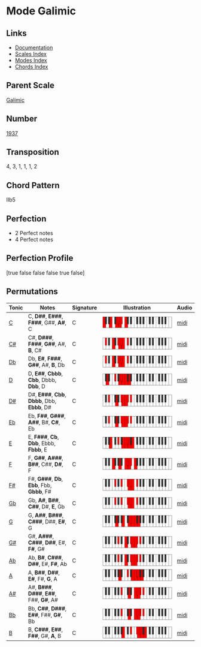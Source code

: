 # Mode Galimic

## Links

- [Documentation](README.md)
- [Scales Index](Scales.md)
- [Modes Index](Modes.md)
- [Chords Index](Chords.md)

## Parent Scale

[Galimic](ScaleGalimic.md)

## Number

[1937](https://ianring.com/musictheory/scales/1937)

## Transposition

4, 3, 1, 1, 1, 2

## Chord Pattern

IIb5

## Perfection

- 2 Perfect notes
- 4 Perfect notes

## Perfection Profile

[true false false false true false]

## Permutations

| Tonic | Notes | Signature | Illustration | Audio |
|-------|-------|-----------|--------------|-------|
| [C](ModeCNaturalGalimic.md) | C, **D##**, **E###**, **F###**, G##, **A#**, C | C | ![CNaturalGalimic](ModeCNaturalGalimic.png) | [midi](https://github.com/edipermadi/music/blob/main/docs/ModeCNaturalGalimic.mid?raw=true) |
| [C#](ModeCSharpGalimic.md) | C#, **D###**, **F###**, **G##**, A#, **B**, C# | C | ![CSharpGalimic](ModeCSharpGalimic.png) | [midi](https://github.com/edipermadi/music/blob/main/docs/ModeCSharpGalimic.mid?raw=true) |
| [Db](ModeDFlatGalimic.md) | Db, **E#**, **F###**, **G##**, A#, **B**, Db | C | ![DFlatGalimic](ModeDFlatGalimic.png) | [midi](https://github.com/edipermadi/music/blob/main/docs/ModeDFlatGalimic.mid?raw=true) |
| [D](ModeDNaturalGalimic.md) | D, **E##**, **Cbbb**, **Cbb**, Dbbb, **Dbb**, D | C | ![DNaturalGalimic](ModeDNaturalGalimic.png) | [midi](https://github.com/edipermadi/music/blob/main/docs/ModeDNaturalGalimic.mid?raw=true) |
| [D#](ModeDSharpGalimic.md) | D#, **E###**, **Cbb**, **Dbbb**, Dbb, **Ebbb**, D# | C | ![DSharpGalimic](ModeDSharpGalimic.png) | [midi](https://github.com/edipermadi/music/blob/main/docs/ModeDSharpGalimic.mid?raw=true) |
| [Eb](ModeEFlatGalimic.md) | Eb, **F##**, **G###**, **A##**, B#, **C#**, Eb | C | ![EFlatGalimic](ModeEFlatGalimic.png) | [midi](https://github.com/edipermadi/music/blob/main/docs/ModeEFlatGalimic.mid?raw=true) |
| [E](ModeENaturalGalimic.md) | E, **F###**, **Cb**, **Dbb**, Ebbb, **Fbbb**, E | C | ![ENaturalGalimic](ModeENaturalGalimic.png) | [midi](https://github.com/edipermadi/music/blob/main/docs/ModeENaturalGalimic.mid?raw=true) |
| [F](ModeFNaturalGalimic.md) | F, **G##**, **A###**, **B##**, C##, **D#**, F | C | ![FNaturalGalimic](ModeFNaturalGalimic.png) | [midi](https://github.com/edipermadi/music/blob/main/docs/ModeFNaturalGalimic.mid?raw=true) |
| [F#](ModeFSharpGalimic.md) | F#, **G###**, **Db**, **Ebb**, Fbb, **Gbbb**, F# | C | ![FSharpGalimic](ModeFSharpGalimic.png) | [midi](https://github.com/edipermadi/music/blob/main/docs/ModeFSharpGalimic.mid?raw=true) |
| [Gb](ModeGFlatGalimic.md) | Gb, **A#**, **B##**, **C##**, D#, **E**, Gb | C | ![GFlatGalimic](ModeGFlatGalimic.png) | [midi](https://github.com/edipermadi/music/blob/main/docs/ModeGFlatGalimic.mid?raw=true) |
| [G](ModeGNaturalGalimic.md) | G, **A##**, **B###**, **C###**, D##, **E#**, G | C | ![GNaturalGalimic](ModeGNaturalGalimic.png) | [midi](https://github.com/edipermadi/music/blob/main/docs/ModeGNaturalGalimic.mid?raw=true) |
| [G#](ModeGSharpGalimic.md) | G#, **A###**, **C###**, **D##**, E#, **F#**, G# | C | ![GSharpGalimic](ModeGSharpGalimic.png) | [midi](https://github.com/edipermadi/music/blob/main/docs/ModeGSharpGalimic.mid?raw=true) |
| [Ab](ModeAFlatGalimic.md) | Ab, **B#**, **C###**, **D##**, E#, **F#**, Ab | C | ![AFlatGalimic](ModeAFlatGalimic.png) | [midi](https://github.com/edipermadi/music/blob/main/docs/ModeAFlatGalimic.mid?raw=true) |
| [A](ModeANaturalGalimic.md) | A, **B##**, **D##**, **E#**, F#, **G**, A | C | ![ANaturalGalimic](ModeANaturalGalimic.png) | [midi](https://github.com/edipermadi/music/blob/main/docs/ModeANaturalGalimic.mid?raw=true) |
| [A#](ModeASharpGalimic.md) | A#, **B###**, **D###**, **E##**, F##, **G#**, A# | C | ![ASharpGalimic](ModeASharpGalimic.png) | [midi](https://github.com/edipermadi/music/blob/main/docs/ModeASharpGalimic.mid?raw=true) |
| [Bb](ModeBFlatGalimic.md) | Bb, **C##**, **D###**, **E##**, F##, **G#**, Bb | C | ![BFlatGalimic](ModeBFlatGalimic.png) | [midi](https://github.com/edipermadi/music/blob/main/docs/ModeBFlatGalimic.mid?raw=true) |
| [B](ModeBNaturalGalimic.md) | B, **C###**, **E##**, **F##**, G#, **A**, B | C | ![BNaturalGalimic](ModeBNaturalGalimic.png) | [midi](https://github.com/edipermadi/music/blob/main/docs/ModeBNaturalGalimic.mid?raw=true) |
